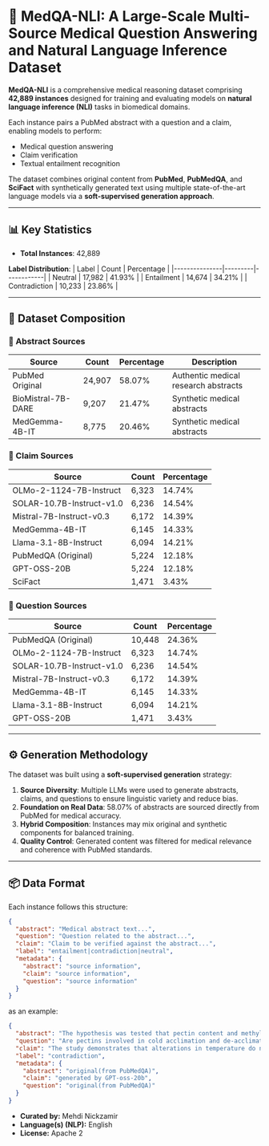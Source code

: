 
# 🧠 MedQA-NLI: A Large-Scale Multi-Source Medical Question Answering and Natural Language Inference Dataset

**MedQA-NLI** is a comprehensive medical reasoning dataset comprising **42,889 instances** designed for training and evaluating models on **natural language inference (NLI)** tasks in biomedical domains.

Each instance pairs a PubMed abstract with a question and a claim, enabling models to perform:
- Medical question answering
- Claim verification
- Textual entailment recognition

The dataset combines original content from **PubMed**, **PubMedQA**, and **SciFact** with synthetically generated text using multiple state-of-the-art language models via a **soft-supervised generation approach**.

---

## 📊 Key Statistics

- **Total Instances**: 42,889

**Label Distribution**:
| Label         | Count   | Percentage |
|---------------|---------|------------|
| Neutral       | 17,982  | 41.93%     |
| Entailment    | 14,674  | 34.21%     |
| Contradiction | 10,233  | 23.86%     |

---

## 🧬 Dataset Composition

### 🔹 Abstract Sources
| Source               | Count   | Percentage | Description                          |
|----------------------|---------|------------|--------------------------------------|
| PubMed Original      | 24,907  | 58.07%     | Authentic medical research abstracts |
| BioMistral-7B-DARE   | 9,207   | 21.47%     | Synthetic medical abstracts          |
| MedGemma-4B-IT       | 8,775   | 20.46%     | Synthetic medical abstracts          |

### 🔹 Claim Sources
| Source                      | Count   | Percentage |
|-----------------------------|---------|------------|
| OLMo-2-1124-7B-Instruct     | 6,323   | 14.74%     |
| SOLAR-10.7B-Instruct-v1.0   | 6,236   | 14.54%     |
| Mistral-7B-Instruct-v0.3    | 6,172   | 14.39%     |
| MedGemma-4B-IT              | 6,145   | 14.33%     |
| Llama-3.1-8B-Instruct       | 6,094   | 14.21%     |
| PubMedQA (Original)         | 5,224   | 12.18%     |
| GPT-OSS-20B                 | 5,224   | 12.18%     |
| SciFact                     | 1,471   | 3.43%      |

### 🔹 Question Sources
| Source                      | Count   | Percentage |
|-----------------------------|---------|------------|
| PubMedQA (Original)         | 10,448  | 24.36%     |
| OLMo-2-1124-7B-Instruct     | 6,323   | 14.74%     |
| SOLAR-10.7B-Instruct-v1.0   | 6,236   | 14.54%     |
| Mistral-7B-Instruct-v0.3    | 6,172   | 14.39%     |
| MedGemma-4B-IT              | 6,145   | 14.33%     |
| Llama-3.1-8B-Instruct       | 6,094   | 14.21%     |
| GPT-OSS-20B                 | 1,471   | 3.43%      |

---

## ⚙️ Generation Methodology

The dataset was built using a **soft-supervised generation** strategy:

1. **Source Diversity**: Multiple LLMs were used to generate abstracts, claims, and questions to ensure linguistic variety and reduce bias.
2. **Foundation on Real Data**: 58.07% of abstracts are sourced directly from PubMed for medical accuracy.
3. **Hybrid Composition**: Instances may mix original and synthetic components for balanced training.
4. **Quality Control**: Generated content was filtered for medical relevance and coherence with PubMed standards.

---

## 📦 Data Format

Each instance follows this structure:

```json
{
  "abstract": "Medical abstract text...",
  "question": "Question related to the abstract...",
  "claim": "Claim to be verified against the abstract...",
  "label": "entailment|contradiction|neutral",
  "metadata": {
    "abstract": "source information",
    "claim": "source information",
    "question": "source information"
  }
}
```
as an example:

```json
{
  "abstract": "The hypothesis was tested that pectin content and methylation degree participate in regulation of cell wall mechanical properties and in this way may affect tissue growth and freezing resistance over the course of plant cold acclimation and de-acclimation. Experiments were carried on the leaves of two double-haploid lines of winter oil-seed rape (Brassica napus subsp. oleifera), differing in winter survival and resistance to blackleg fungus (Leptosphaeria maculans)...",
  "question": "Are pectins involved in cold acclimation and de-acclimation of winter oil-seed rape plants?",
  "claim": "The study demonstrates that alterations in temperature do not influence pectin concentration or its degree of methyl esterification within leaf tissues...",
  "label": "contradiction",
  "metadata": {
    "abstract": "original(from PubMedQA)",
    "claim": "generated by GPT-oss-20b",
    "question": "original(from PubMedQA)"
  }
}
```

- **Curated by:** Mehdi Nickzamir
- **Language(s) (NLP):** English
- **License:** Apache 2

